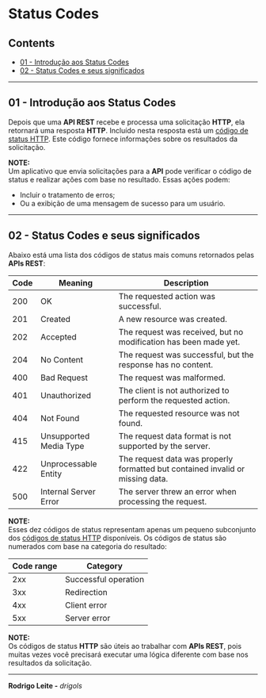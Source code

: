 # Status Codes

## Contents

 - [01 - Introdução aos Status Codes](#intro-to-status-codes)
 - [02 - Status Codes e seus significados](#status-codes-list)

---

<div id="intro-to-status-codes"></div>

## 01 - Introdução aos Status Codes

Depois que uma **API REST** recebe e processa uma solicitação **HTTP**, ela retornará uma resposta **HTTP**. Incluído nesta resposta está um <u>código de status HTTP</u>. Este código fornece informações sobre os resultados da solicitação.

**NOTE:**  
Um aplicativo que envia solicitações para a **API** pode verificar o código de status e realizar ações com base no resultado. Essas ações podem:

 - Incluir o tratamento de erros;
 - Ou a exibição de uma mensagem de sucesso para um usuário.

---

<div id="status-codes-list"></div>

## 02 - Status Codes e seus significados

Abaixo está uma lista dos códigos de status mais comuns retornados pelas **APIs REST**:


| Code   | Meaning                 | Description
|--------|-------------------------|---------------------------------------------------------------------------------
| 200	   |  OK                     |	The requested action was successful.
| 201	   | 	Created                |	A new resource was created.
| 202	   | 	Accepted               |	The request was received, but no modification has been made yet.
| 204	   | 	No Content             |	The request was successful, but the response has no content.
| 400	   | 	Bad Request            |	The request was malformed.
| 401	   | 	Unauthorized           |	The client is not authorized to perform the requested action.
| 404	   | 	Not Found              |	The requested resource was not found.
| 415	   | 	Unsupported Media Type |	The request data format is not supported by the server.
| 422	   | 	Unprocessable Entity   |	The request data was properly formatted but contained invalid or missing data.
| 500	   | 	Internal Server Error  |	The server threw an error when processing the request.

**NOTE:**  
Esses dez códigos de status representam apenas um pequeno subconjunto dos [códigos de status HTTP](https://en.wikipedia.org/wiki/List_of_HTTP_status_codes) disponíveis. Os códigos de status são numerados com base na categoria do resultado:

| Code range | Category
|------------|----------------------
| 2xx        | Successful operation
| 3xx        | Redirection
| 4xx	       | Client error
| 5xx	       | Server error

**NOTE:**  
Os códigos de status **HTTP** são úteis ao trabalhar com **APIs REST**, pois muitas vezes você precisará executar uma lógica diferente com base nos resultados da solicitação.

---

**Rodrigo Leite -** *drigols*

